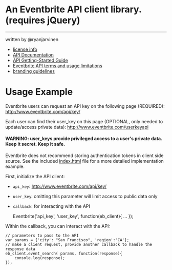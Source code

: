 # An Eventbrite API client library. (requires jQuery)
--------------------------------------
written by @ryanjarvinen

- <a href="http://creativecommons.org/licenses/by/3.0/">license info</a>
- <a href="http://developer.eventbrite.com/doc/">API Documentation</a>
- <a href="http://developer.eventbrite.com/doc/getting-started/">API Getting-Started Guide</a>
- <a href="http://developer.eventbrite.com/terms/">Eventbrite API terms and usage limitations</a>
- <a href="http://developer.eventbrite.com/news/branding/">branding guidelines</a>

# Usage Example

Eventbrite users can request an API key on the following page (REQUIRED): http://www.eventbrite.com/api/key/ 

Each user can find their user_key on this page (OPTIONAL, only needed to update/access private data): http://www.eventbrite.com/userkeyapi 

####  WARNING: user_keys provide privileged access to a user's private data.  Keep it secret.  Keep it safe.
Eventbrite does not recommend storing authentication tokens in client side source.  See the included [index.html](https://github.com/ryanjarvinen/Eventbrite.jquery.js/blob/master/index.html) file for a more detailed implementation example.

First, initialize the API client:
- `api_key`: http://www.eventbrite.com/api/key/
- `user_key`: omitting this parameter will limit access to public data only
- `callback`: for interacting with the API

    Eventbrite('api_key', 'user_key', function(eb_client){ ... });

Within the callback, you can interact with the API:

    // parameters to pass to the API
    var params = {'city': "San Francisco", 'region':'CA'};
    // make a client request, provide another callback to handle the response data
    eb_client.event_search( params, function(response){
        console.log(response);
    });
